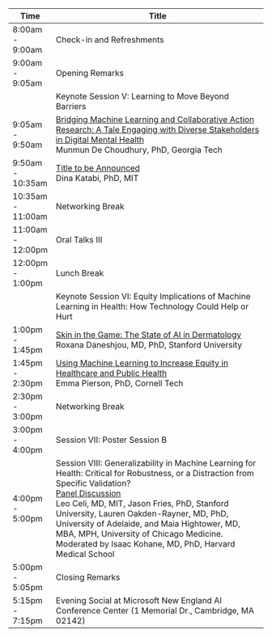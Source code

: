 <table class="table table-bordered table-sm">
  	<thead>
    <tr>
      <th style='width:15%'>Time</th>
      <th style='width:85%'>Title</th>
    </tr>
	</thead>
	 <tbody>
    <tr>
      <td>8:00am - 9:00am</td>
      <td>Check-in and Refreshments</td>
    </tr>
    <tr>
      <td>9:00am - 9:05am</td>
      <td>Opening Remarks</td>
    </tr>
    <tr>
      <td></td>
      <td class="keynote"><span class="border-left-0"><span class="font-weight-bold">Keynote Session V: Learning to Move Beyond Barriers</span></span></td>
    </tr>
     <tr>
      <td>9:05am - 9:50am</td>
      <td><a href="program.html#tab-keynotes">Bridging Machine Learning and Collaborative Action Research: A Tale Engaging with Diverse Stakeholders in Digital Mental Health</a><br>
      <span class="font-italic"><span class="font-weight-bold">Munmun De Choudhury, PhD,</span> Georgia Tech</span></td>
    </tr>
     <tr>
      <td>9:50am - 10:35am</td>
      <td><a href="program.html#tab-keynotes">Title to be Announced</a><br>
        <span class="font-italic"><span class="font-weight-bold">Dina Katabi, PhD,</span> MIT</span>
      </td> 
    </tr>
     <tr>
      <td>10:35am - 11:00am</td>
      <td>Networking Break</td>
    </tr>
    <tr>
      <td>11:00am - 12:00pm</td>
      <td>Oral Talks III</td>
    </tr>
     <tr>
      <td>12:00pm - 1:00pm</td>
      <td>Lunch Break</td>
    </tr>
    <tr>
      <td></td>
      <td class="keynote"><span class="border-left-0"><span class="font-weight-bold">Keynote Session VI: Equity Implications of Machine Learning in Health: How Technology Could Help or Hurt</span></span></td>
    </tr>
    <tr>
      <td>1:00pm - 1:45pm</td>
      <td><a href="program.html#tab-keynotes">Skin in the Game: The State of AI in Dermatology</a><br>
      <span class="font-italic"><span class="font-weight-bold">Roxana Daneshjou, MD, PhD,</span> Stanford University</span></td> 
    </tr>
     <tr>
      <td>1:45pm - 2:30pm</td>
      <td><a href="program.html#tab-keynotes">Using Machine Learning to Increase Equity in Healthcare and Public Health</a><br>
      <span class="font-italic"><span class="font-weight-bold">Emma Pierson, PhD, </span> Cornell Tech</span></td> 
    </tr>
    <tr>
      <td>2:30pm - 3:00pm</td>
      <td>Networking Break</td>
    </tr>
     <tr>
      <td>3:00pm - 4:00pm</td>
      <td><span class="font-weight-bold">Session VII: Poster Session B</span></td>
    </tr>
     <tr>
      <td>4:00pm - 5:00pm</td>
      <td>
      <span class="font-weight-bold">Session VIII: Generalizability in Machine Learning for Health: Critical for Robustness, or a Distraction from Specific Validation?</span><br>
      <a href="program.html#tab-panels">Panel Discussion</a><br>
      <span class="font-italic"><span class="font-weight-bold">Leo Celi, MD,</span> MIT, <span class="font-weight-bold">Jason Fries, PhD,</span> Stanford University, <span class="font-weight-bold">Lauren Oakden-Rayner, MD, PhD,</span> University of Adelaide, and <span class="font-weight-bold">Maia Hightower, MD, MBA, MPH,</span> University of Chicago Medicine.
Moderated by <span class="font-weight-bold">Isaac Kohane, MD, PhD,</span> Harvard Medical School</span></td> 
    </tr>
     <tr>
      <td>5:00pm - 5:05pm</td>
      <td>Closing Remarks</td>
    </tr>
     <tr>
      <td>5:15pm - 7:15pm</td>
      <td>Evening Social at Microsoft New England AI Conference Center (1 Memorial Dr., Cambridge, MA 02142)</td>
    </tr>
  </tbody>
</table>